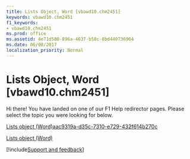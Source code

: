 ```yaml
---
title: Lists Object, Word [vbawd10.chm2451]
keywords: vbawd10.chm2451
f1_keywords:
- vbawd10.chm2451
ms.prod: office
ms.assetid: 4e71d580-896a-4637-b58c-8bd440736964
ms.date: 06/08/2017
localization_priority: Normal
---
```



# Lists Object, Word [vbawd10.chm2451]

Hi there! You have landed on one of our F1 Help redirector pages. Please select the topic you were looking for below.

[Lists object (Word)aac9319a-d35c-7310-e729-432f614b270c](https://msdn.microsoft.com/library/aac9319a-d35c-7310-e729-432f614b270c%28Office.15%29.aspx)

[Lists object (Word)](https://msdn.microsoft.com/library/1fd927c5-6186-5ca0-80ae-c2ab225d092c%28Office.15%29.aspx)

[!include[Support and feedback](~/includes/feedback-boilerplate.md)]
